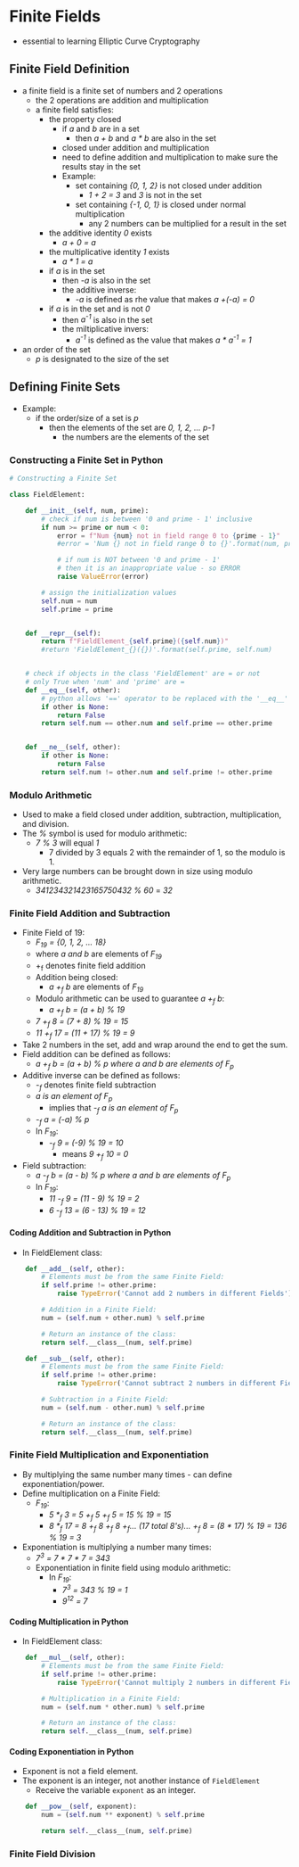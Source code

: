# Finite Fields

- essential to learning Elliptic Curve Cryptography

## Finite Field Definition

- a finite field is a finite set of numbers and 2 operations
  - the 2 operations are addition and multiplication
  - a finite field satisfies:
    - the property closed
      - if _a_ and _b_ are in a set
        - then _a + b_ and _a * b_ are also in the set
      - closed under addition and multiplication
      - need to define addition and multiplication to make sure the results
        stay in the set
      - Example:
        - set containing _{0, 1, 2}_ is not closed under addition
          - _1 + 2 = 3_ and _3_ is not in the set
        - set containing _{-1, 0, 1}_ is closed under normal multiplication
          - any 2 numbers can be multiplied for a result in the set
    - the additive identity _0_ exists
      - _a + 0 = a_
    - the multiplicative identity _1_ exists
      - _a * 1 = a_
    - if _a_ is in the set
      - then _-a_ is also in the set
      - the additive inverse:
        - _-a_ is defined as rhe value that makes _a +(-a) = 0_
    - if _a_ is in the set and is not _0_
      - then _a<sup>-1</sup>_ is also in the set
      - the miltiplicative invers:
        - _a<sup>-1</sup>_ is defined as the value that makes
          _a * a<sup>-1</sup> = 1_
- an order of the set
  - _p_ is designated to the size of the set

## Defining Finite Sets

- Example:
  - if the order/size of a set is _p_
    - then the elements of the set are _0, 1, 2, ... p-1_
      - the numbers are the elements of the set

### Constructing a Finite Set in Python

```Python
# Constructing a Finite Set

class FieldElement:

    def __init__(self, num, prime):
        # check if num is between '0 and prime - 1' inclusive
        if num >= prime or num < 0:
            error = f"Num {num} not in field range 0 to {prime - 1}"
            #error = 'Num {} not in field range 0 to {}'.format(num, prime-1)

            # if num is NOT between '0 and prime - 1'
            # then it is an inappropriate value - so ERROR
            raise ValueError(error)

        # assign the initialization values
        self.num = num
        self.prime = prime


    def __repr__(self):
        return f"FieldElement_{self.prime}({self.num})"
        #return 'FieldElement_{}({})'.format(self.prime, self.num)


    # check if objects in the class 'FieldElement' are = or not
    # only True when 'num' and 'prime' are =
    def __eq__(self, other):
        # python allows '==' operator to be replaced with the '__eq__' method
        if other is None:
            return False
        return self.num == other.num and self.prime == other.prime


    def __ne__(self, other):
        if other is None:
            return False
        return self.num != other.num and self.prime != other.prime
```

### Modulo Arithmetic

- Used to make a field closed under addition, subtraction, multiplication,
  and division.
- The _%_ symbol is used for modulo arithmetic:
  - _7 % 3_ will equal _1_
    - 7 divided by 3 equals 2 with the remainder of 1, so the modulo is 1.
- Very large numbers can be brought down in size using modulo arithmetic.
  - _341234321423165750432 % 60_ = _32_

### Finite Field Addition and Subtraction

- Finite Field of 19:
  - _F<sub>19</sub> = {0, 1, 2, ... 18}_
  - where _a and b_ are elements of _F<sub>19</sub>_
  - +<sub>f</sub> denotes finite field addition
  - Addition being closed:
    - _a +<sub>f</sub> b_ are elements of _F<sub>19</sub>_
  - Modulo arithmetic can be used to guarantee _a +<sub>f</sub> b_:
    - _a +<sub>f</sub> b = (a + b) % 19_
  - _7 +<sub>f</sub> 8 = (7 + 8) % 19 = 15_
  - _11 +<sub>f</sub> 17 = (11 + 17) % 19 = 9_
- Take 2 numbers in the set, add and wrap around the end to get the sum.
- Field addition can be defined as follows:
  - _a +<sub>f</sub> b = (a + b) % p where a and b are elements of F<sub>p</sub>_
- Additive inverse can be defined as follows:
  - _-<sub>f</sub>_ denotes finite field subtraction
  - _a is an element of F<sub>p</sub>_
    - implies that _-<sub>f</sub> a is an element of F<sub>p</sub>_
  - _-<sub>f</sub> a = (-a) % p_
  - In _F<sub>19</sub>_:
    - _-<sub>f</sub> 9 = (-9) % 19 = 10_
      - means _9 +<sub>f</sub> 10 = 0_
- Field subtraction:
  - _a -<sub>f</sub> b = (a - b) % p where a and b are elements of F<sub>p</sub>_
  - In _F<sub>19</sub>_:
    - _11 -<sub>f</sub> 9 = (11 - 9) % 19 = 2_
    - _6 -<sub>f</sub> 13 = (6 - 13) % 19 = 12_

#### Coding Addition and Subtraction in Python

- In FieldElement class:

```Python
    def __add__(self, other):
        # Elements must be from the same Finite Field:
        if self.prime != other.prime:
            raise TypeError('Cannot add 2 numbers in different Fields')

        # Addition in a Finite Field:
        num = (self.num + other.num) % self.prime

        # Return an instance of the class:
        return self.__class__(num, self.prime)

    def __sub__(self, other):
        # Elements must be from the same Finite Field:
        if self.prime != other.prime:
            raise TypeError('Cannot subtract 2 numbers in different Fields')

        # Subtraction in a Finite Field:
        num = (self.num - other.num) % self.prime

        # Return an instance of the class:
        return self.__class__(num, self.prime)
```

### Finite Field Multiplication and Exponentiation

- By multiplying the same number many times - can define exponentiation/power.
- Define multiplication on a Finite Field:
  - _F<sub>19</sub>_:
    - _5 *<sub>f</sub> 3 = 5 +<sub>f</sub> 5 +<sub>f</sub> 5 = 15 % 19 = 15_
    - _8 *<sub>f</sub> 17 = 8 +<sub>f</sub> 8 +<sub>f</sub> 8 +<sub>f</sub>..._
      _(17 total 8's)... +<sub>f</sub> 8 = (8 * 17) % 19 = 136 % 19 = 3_
- Exponentiation is multiplying a number many times:
  - _7<sup>3</sup> = 7 * 7 * 7 = 343_
  - Exponentiation in finite field using modulo arithmetic:
    - In _F<sub>19</sub>_:
      - _7<sup>3</sup> = 343 % 19 = 1_
      - _9<sup>12</sup> = 7_

#### Coding Multiplication in Python

- In FieldElement class:

```Python
    def __mul__(self, other):
        # Elements must be from the same Finite Field:
        if self.prime != other.prime:
            raise TypeError('Cannot multiply 2 numbers in different Fields')

        # Multiplication in a Finite Field:
        num = (self.num * other.num) % self.prime

        # Return an instance of the class:
        return self.__class__(num, self.prime)
```

#### Coding Exponentiation in Python

- Exponent is not a field element.
- The exponent is an integer, not another instance of ```FieldElement```
  - Receive the variable ```exponent``` as an integer.

```Python
    def __pow__(self, exponent):
        num = (self.num ** exponent) % self.prime

        return self.__class__(num, self.prime)
```

### Finite Field Division